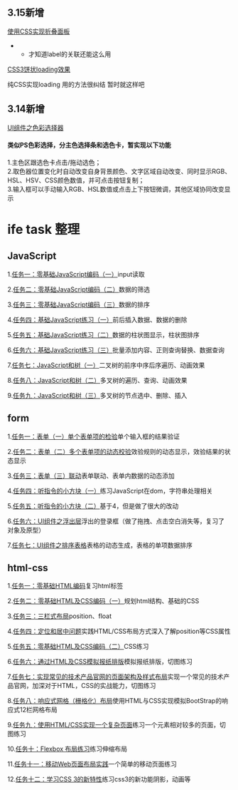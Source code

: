 ## 3.15新增  ##    
    
[使用CSS实现折叠面板](https://github.com/wuyuanaaa/baiduife/blob/master/html-css/task-14.html)   
  
- - 才知道label的关联还能这么用  
  
[CSS3饼状loading效果](https://github.com/wuyuanaaa/baiduife/blob/master/html-css/task-15.html)   
    
纯CSS实现loading 用的方法很纠结  暂时就这样吧


## 3.14新增  ##  
  
[UI组件之色彩选择器](https://github.com/wuyuanaaa/baiduife/tree/master/form/task-8)     

#### 类似PS色彩选择，分主色选择条和选色卡，暂实现以下功能  ####  
1.主色区跟选色卡点击/拖动选色；    
2.取色器位置变化时自动改变自身背景颜色、文字区域自动改变、同时显示RGB、HSL、HSV、CSS颜色数值，并可点击按钮复制；    
3.输入框可以手动输入RGB、HSL数值或点击上下按钮微调，其他区域协同改变显示    


# ife task 整理 #

## JavaScript ##
1.[任务一：零基础JavaScript编码（一）](https://github.com/wuyuanaaa/baiduife/blob/master/JavaScript/task-1.html)input读取  

2.[任务二：零基础JavaScript编码（二）](https://github.com/wuyuanaaa/baiduife/blob/master/JavaScript/task-2.html)数据的筛选  

3.[任务三：零基础JavaScript编码（三）](https://github.com/wuyuanaaa/baiduife/blob/master/JavaScript/task-3.html)数据的排序  

4.[任务四：基础JavaScript练习（一）](https://github.com/wuyuanaaa/baiduife/blob/master/JavaScript/task-4.html)前后插入数据、数据的删除  

5.[任务五：基础JavaScript练习（二）](https://github.com/wuyuanaaa/baiduife/blob/master/JavaScript/task-5.html)数据的柱状图显示，柱状图排序  

6.[任务六：基础JavaScript练习（三）](https://github.com/wuyuanaaa/baiduife/blob/master/JavaScript/task-6.html)批量添加内容、正则查询替换、数据查询  

7.[任务七：JavaScript和树（一）](https://github.com/wuyuanaaa/baiduife/blob/master/JavaScript/task-7.html)二叉树的前序中序后序遍历、动画效果  

8.[任务八：JavaScript和树（二）](https://github.com/wuyuanaaa/baiduife/blob/master/JavaScript/task-8.html)多叉树的遍历、查询、动画效果  

9.[任务九：JavaScript和树（三）](https://github.com/wuyuanaaa/baiduife/blob/master/JavaScript/task-9.html)多叉树的节点选中、删除、插入  




## form ##
1.[任务一：表单（一）单个表单项的检验](https://github.com/wuyuanaaa/baiduife/blob/master/form/task-1.html)单个输入框的结果验证  

2.[任务二：表单（二）多个表单项的动态校验](https://github.com/wuyuanaaa/baiduife/tree/master/form/task-2)效验规则的动态显示，效验结果的状态显示  

3.[任务三：表单（三）联动](https://github.com/wuyuanaaa/baiduife/blob/master/form/task-3.html)表单联动、表单内数据的动态添加  

4.[任务四：听指令的小方块（一）](https://github.com/wuyuanaaa/baiduife/blob/master/form/task-4.html)练习JavaScript在dom，字符串处理相关  

5.[任务五：听指令的小方块（二）](https://github.com/wuyuanaaa/baiduife/blob/master/form/task-5.html)基于4，但是做了很大的改动  

6.[任务六：UI组件之浮出层](https://github.com/wuyuanaaa/baiduife/blob/master/form/task-6)浮出的登录框（做了拖拽、点击空白消失等，复习了 对象及原型）  

7.[任务七：UI组件之排序表格](https://github.com/wuyuanaaa/baiduife/blob/master/form/task-7)表格的动态生成，表格的单项数据排序  



## html-css ##
1.[任务一：零基础HTML编码](https://github.com/wuyuanaaa/baiduife/blob/master/html-css/task-1.html)复习html标签  

2.[任务二：零基础HTML及CSS编码（一）](https://github.com/wuyuanaaa/baiduife/blob/master/html-css/task-2.html)规划html结构、基础的CSS  

3.[任务三：三栏式布局](https://github.com/wuyuanaaa/baiduife/blob/master/html-css/task-3.html)position、float  

4.[任务四：定位和居中问题](https://github.com/wuyuanaaa/baiduife/blob/master/html-css/task-4.html)实践HTML/CSS布局方式深入了解position等CSS属性  

5.[任务五：零基础HTML及CSS编码（二）](https://github.com/wuyuanaaa/baiduife/blob/master/html-css/task-5.html)CSS练习  

6.[任务六：通过HTML及CSS模拟报纸排版](https://github.com/wuyuanaaa/baiduife/tree/master/html-css/task-6)模拟报纸排版，切图练习  

7.[任务七：实现常见的技术产品官网的页面架构及样式布局](https://github.com/wuyuanaaa/baiduife/tree/master/html-css/task-7)实现一个常见的技术产品官网，加深对于HTML，CSS的实战能力，切图练习  

8.[任务八：响应式网格（栅格化）布局](https://github.com/wuyuanaaa/baiduife/blob/master/html-css/task-8.html)使用HTML与CSS实现模拟BootStrap的响应式12栏网格布局  

9.[任务九：使用HTML/CSS实现一个复杂页面](https://github.com/wuyuanaaa/baiduife/tree/master/html-css/task-9)练习一个元素相对较多的页面，切图练习  

10.[任务十：Flexbox 布局练习](https://github.com/wuyuanaaa/baiduife/blob/master/html-css/task-10.html)练习伸缩布局  

11.[任务十一：移动Web页面布局实践](https://github.com/wuyuanaaa/baiduife/tree/master/html-css/task-11)一个简单的移动页面练习  

12.[任务十二：学习CSS 3的新特性](https://github.com/wuyuanaaa/baiduife/tree/master/html-css/task-12.html)练习css3的新功能阴影，动画等  


